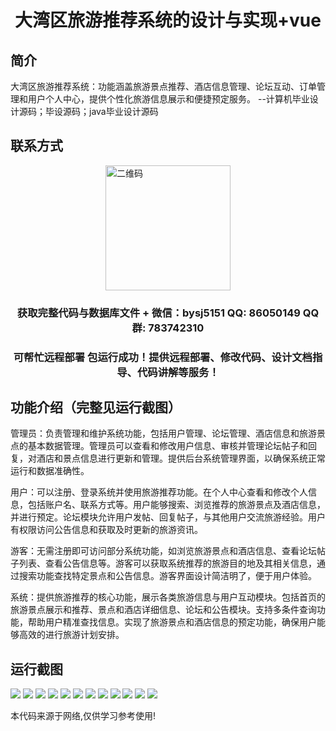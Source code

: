 <p><h1 align="center">大湾区旅游推荐系统的设计与实现+vue</h1></p>

## 简介
大湾区旅游推荐系统：功能涵盖旅游景点推荐、酒店信息管理、论坛互动、订单管理和用户个人中心，提供个性化旅游信息展示和便捷预定服务。    --计算机毕业设计源码；毕设源码；java毕业设计源码


## 联系方式
<img src="https://bs-1329754181.cos.ap-shanghai.myqcloud.com/wx.jpg" alt="二维码" style="display: block; margin: 0 auto;" width="200px">
<p><h3 align="center">获取完整代码与数据库文件 + 微信：bysj5151 QQ: 86050149 QQ群: 783742310</h3></p>
<p><h3 align="center">可帮忙远程部署 包运行成功！提供远程部署、修改代码、设计文档指导、代码讲解等服务！</h3></p>

## 功能介绍（完整见运行截图）
管理员：负责管理和维护系统功能，包括用户管理、论坛管理、酒店信息和旅游景点的基本数据管理。管理员可以查看和修改用户信息、审核并管理论坛帖子和回复，对酒店和景点信息进行更新和管理。提供后台系统管理界面，以确保系统正常运行和数据准确性。

用户：可以注册、登录系统并使用旅游推荐功能。在个人中心查看和修改个人信息，包括账户名、联系方式等。用户能够搜索、浏览推荐的旅游景点及酒店信息，并进行预定。论坛模块允许用户发帖、回复帖子，与其他用户交流旅游经验。用户有权限访问公告信息和获取及时更新的旅游资讯。

游客：无需注册即可访问部分系统功能，如浏览旅游景点和酒店信息、查看论坛帖子列表、查看公告信息等。游客可以获取系统推荐的旅游目的地及其相关信息，通过搜索功能查找特定景点和公告信息。游客界面设计简洁明了，便于用户体验。

系统：提供旅游推荐的核心功能，展示各类旅游信息与用户互动模块。包括首页的旅游景点展示和推荐、景点和酒店详细信息、论坛和公告模块。支持多条件查询功能，帮助用户精准查找信息。实现了旅游景点和酒店信息的预定功能，确保用户能够高效的进行旅游计划安排。


## 运行截图
![](https://bs-1329754181.cos.ap-shanghai.myqcloud.com/ssm/GreaterBayAreaTourismRecommendationSystem/img/001.jpg)
![](https://bs-1329754181.cos.ap-shanghai.myqcloud.com/ssm/GreaterBayAreaTourismRecommendationSystem/img/002.jpg)
![](https://bs-1329754181.cos.ap-shanghai.myqcloud.com/ssm/GreaterBayAreaTourismRecommendationSystem/img/003.jpg)
![](https://bs-1329754181.cos.ap-shanghai.myqcloud.com/ssm/GreaterBayAreaTourismRecommendationSystem/img/004.jpg)
![](https://bs-1329754181.cos.ap-shanghai.myqcloud.com/ssm/GreaterBayAreaTourismRecommendationSystem/img/005.jpg)
![](https://bs-1329754181.cos.ap-shanghai.myqcloud.com/ssm/GreaterBayAreaTourismRecommendationSystem/img/006.jpg)
![](https://bs-1329754181.cos.ap-shanghai.myqcloud.com/ssm/GreaterBayAreaTourismRecommendationSystem/img/007.jpg)
![](https://bs-1329754181.cos.ap-shanghai.myqcloud.com/ssm/GreaterBayAreaTourismRecommendationSystem/img/008.jpg)
![](https://bs-1329754181.cos.ap-shanghai.myqcloud.com/ssm/GreaterBayAreaTourismRecommendationSystem/img/009.jpg)
![](https://bs-1329754181.cos.ap-shanghai.myqcloud.com/ssm/GreaterBayAreaTourismRecommendationSystem/img/010.jpg)
![](https://bs-1329754181.cos.ap-shanghai.myqcloud.com/ssm/GreaterBayAreaTourismRecommendationSystem/img/011.jpg)
![](https://bs-1329754181.cos.ap-shanghai.myqcloud.com/ssm/GreaterBayAreaTourismRecommendationSystem/img/012.jpg)

<p>本代码来源于网络,仅供学习参考使用!</p>
